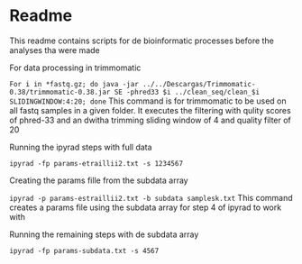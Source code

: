 # Readme

This readme contains scripts for de bioinformatic processes before the analyses tha were made

For data processing in trimmomatic


`For i in *fastq.gz; do java -jar ../../Descargas/Trimmomatic-0.38/trimmomatic-0.38.jar SE -phred33 $i ../clean_seq/clean_$i SLIDINGWINDOW:4:20; done` This command is for trimmomatic to be used on all fastq samples in a given folder. It executes the filtering with qulity scores of phred-33 and an dwitha trimming sliding window of 4 and quality filter of 20

Running the ipyrad steps with full data

`ipyrad -fp params-etraillii2.txt -s 1234567`

Creating the params fille from the subdata array

`ipyrad -p params-estraillii2.txt -b subdata samplesk.txt` This command creates a params file using the subdata array for step 4 of ipyrad to work with

Running the remaining steps with de subdata array

`ipyrad -fp params-subdata.txt -s 4567`



